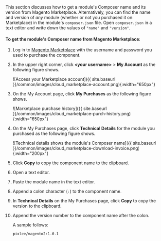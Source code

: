 This section discusses how to get a module's Composer name and its version from Magento Marketplace. Alternatively, you can find the name and version of *any* module (whether or not you purchased it on Marketplace) in the module's `composer.json` file. Open `composer.json` in a text editor and write down the values of `"name"` and `"version"`.

#### To get the module's Composer name from Magento Marketplace:

1.	Log in to [Magento Marketplace](https://marketplace.magento.com) with the username and password you used to purchase the component.
2.	In the upper right corner, click **&lt;your username>** > **My Account** as the following figure shows.

	![Access your Marketplace account]({{ site.baseurl }}/common/images/cloud_marketplace-account.png){:width="650px"}
3.	On the My Account page, click **My Purchases** as the following figure shows.

	![Marketplace purchase history]({{ site.baseurl }}/common/images/cloud_marketplace-purch-history.png){:width="650px"}
4.	On the My Purchases page, click **Technical Details** for the module you purchased as the following figure shows.

	![Technical details shows the module's Composer name]({{ site.baseurl }}/common/images/cloud_marketplace-download-invoice.png){:width="200px"}
5.	Click **Copy** to copy the component name to the clipboard.
5.	Open a text editor.
6.	Paste the module name in the text editor.
6.	Append a colon character (`:`) to the component name.
7.	In **Technical Details** on the My Purchases page, click **Copy** to copy the version to the clipboard.
8.	Append the version number to the component name after the colon.

	A sample follows:

		pixlee/magento2:1.0.1
